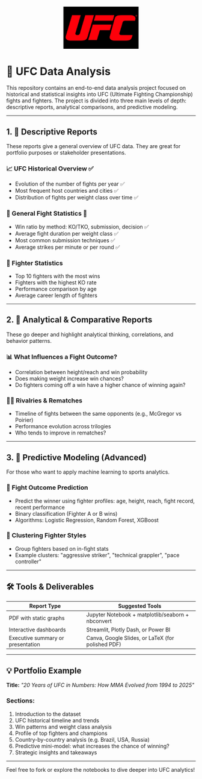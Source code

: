 <p align="center">
  <img src="images/ufc-logo.jpg" alt="UFC Logo" width="200"/>
</p>


# 🥋 UFC Data Analysis

This repository contains an end-to-end data analysis project focused on historical and statistical insights into UFC (Ultimate Fighting Championship) fights and fighters. The project is divided into three main levels of depth: descriptive reports, analytical comparisons, and predictive modeling.

---

## 1. 🎯 Descriptive Reports

These reports give a general overview of UFC data. They are great for portfolio purposes or stakeholder presentations.

### 📈 UFC Historical Overview ✅
- Evolution of the number of fights per year ✅
- Most frequent host countries and cities ✅
- Distribution of fights per weight class over time ✅

### 🥊 General Fight Statistics 🔄
- Win ratio by method: KO/TKO, submission, decision ✅
- Average fight duration per weight class ✅
- Most common submission techniques ✅
- Average strikes per minute or per round ✅

### 🧍 Fighter Statistics
- Top 10 fighters with the most wins
- Fighters with the highest KO rate
- Performance comparison by age
- Average career length of fighters

---

## 2. 🧠 Analytical & Comparative Reports

These go deeper and highlight analytical thinking, correlations, and behavior patterns.

### 📊 What Influences a Fight Outcome?
- Correlation between height/reach and win probability
- Does making weight increase win chances?
- Do fighters coming off a win have a higher chance of winning again?

### 🤼‍♂️ Rivalries & Rematches
- Timeline of fights between the same opponents (e.g., McGregor vs Poirier)
- Performance evolution across trilogies
- Who tends to improve in rematches?

---

## 3. 🤖 Predictive Modeling (Advanced)

For those who want to apply machine learning to sports analytics.

### 🧪 Fight Outcome Prediction
- Predict the winner using fighter profiles: age, height, reach, fight record, recent performance
- Binary classification (Fighter A or B wins)
- Algorithms: Logistic Regression, Random Forest, XGBoost

### 📌 Clustering Fighter Styles
- Group fighters based on in-fight stats
- Example clusters: "aggressive striker", "technical grappler", "pace controller"

---

## 🛠️ Tools & Deliverables

| Report Type                         | Suggested Tools                                 |
|------------------------------------|-------------------------------------------------|
| PDF with static graphs             | Jupyter Notebook + matplotlib/seaborn + nbconvert |
| Interactive dashboards             | Streamlit, Plotly Dash, or Power BI            |
| Executive summary or presentation  | Canva, Google Slides, or LaTeX (for polished PDF) |

---

## 💡 Portfolio Example

**Title:** _"20 Years of UFC in Numbers: How MMA Evolved from 1994 to 2025"_

### Sections:
1. Introduction to the dataset
2. UFC historical timeline and trends
3. Win patterns and weight class analysis
4. Profile of top fighters and champions
5. Country-by-country analysis (e.g. Brazil, USA, Russia)
6. Predictive mini-model: what increases the chance of winning?
7. Strategic insights and takeaways

---

Feel free to fork or explore the notebooks to dive deeper into UFC analytics!